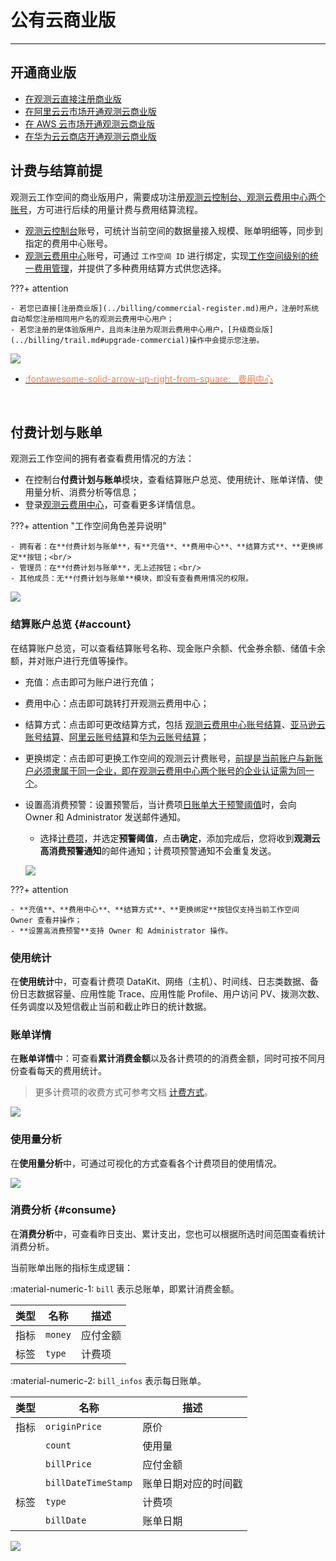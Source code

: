 # 公有云商业版
---

## 开通商业版

- [在观测云直接注册商业版](commercial-register.md)
- [在阿里云云市场开通观测云商业版](commercial-aliyun.md)
- [在 AWS 云市场开通观测云商业版](commercial-aws.md)
- [在华为云云商店开通观测云商业版](commercial-huaweiyun.md)

## 计费与结算前提

观测云工作空间的商业版用户，需要成功注册<u>观测云控制台、观测云费用中心两个账号</u>，方可进行后续的用量计费与费用结算流程。

- [观测云控制台](https://console.guance.com/)账号，可统计当前空间的数据量接入规模、账单明细等，同步到指定的费用中心账号。
- [观测云费用中心](https://boss.guance.com/)账号，可通过 `工作空间 ID` 进行绑定，实现<u>工作空间级别的统一费用管理</u>，并提供了多种费用结算方式供您选择。

???+ attention

    - 若您已直接[注册商业版](../billing/commercial-register.md)用户，注册时系统自动帮您注册相同用户名的观测云费用中心用户；  
    - 若您注册的是体验版用户，且尚未注册为观测云费用中心用户，[升级商业版](../billing/trail.md#upgrade-commercial)操作中会提示您注册。

![](img/billing-index-1.png)


<div class="grid cards" markdown>

- [<font color="coral"> :fontawesome-solid-arrow-up-right-from-square: &nbsp; 费用中心</font>](./cost-center/index.md)

<br/>

</div>

## 付费计划与账单

观测云工作空间的拥有者查看费用情况的方法：

- 在控制台**付费计划与账单**模块，查看结算账户总览、使用统计、账单详情、使用量分析、消费分析等信息；  
- 登录[观测云费用中心](https://boss.guance.com/)，可查看更多详情信息。

???+ attention "工作空间角色差异说明"

    - 拥有者：在**付费计划与账单**，有**充值**、**费用中心**、**结算方式**、**更换绑定**按钮；<br/>
    - 管理员：在**付费计划与账单**，无上述按钮；<br/>
    - 其他成员：无**付费计划与账单**模块，即没有查看费用情况的权限。

![](img/12.billing_1.png)

### 结算账户总览 {#account}

在结算账户总览，可以查看结算账号名称、现金账户余额、代金券余额、储值卡余额，并对账户进行充值等操作。

- 充值：点击即可为账户进行充值；
- 费用中心：点击即可跳转打开观测云费用中心；
- 结算方式：点击即可更改结算方式，包括 [观测云费用中心账号结算](billing-account/enterprise-account.md)、[亚马逊云账号结算](billing-account/aws-account.md)、[阿里云账号结算](billing-account/aliyun-account.md)和[华为云账号结算](commercial-huaweiyun.md)；
- 更换绑定：点击即可更换工作空间的观测云计费账号，<u>前提是当前账户与新账户必须隶属于同一企业，即在观测云费用中心两个账号的企业认证需为同一个</u>。
- 设置高消费预警：设置预警后，当计费项<u>日账单大于预警阈值</u>时，会向 Owner 和 Administrator 发送邮件通知。

    - 选择[计费项](./billing-method/index.md#item)，并选定**预警阈值**，点击**确定**，添加完成后，您将收到**观测云高消费预警通知**的邮件通知；计费项预警通知不会重复发送。

    ![](img/billing.gif)

???+ attention

    - **充值**、**费用中心**、**结算方式**、**更换绑定**按钮仅支持当前工作空间 Owner 查看并操作；  
    - **设置高消费预警**支持 Owner 和 Administrator 操作。

### 使用统计

在**使用统计**中，可查看计费项 DataKit、网络（主机）、时间线、日志类数据、备份日志数据容量、应用性能 Trace、应用性能 Profile、用户访问 PV、拨测次数、任务调度以及短信截止当前和截止昨日的统计数据。

### 账单详情

在**账单详情**中：可查看**累计消费金额**以及各计费项的的消费金额，同时可按不同月份查看每天的费用统计。

> 更多计费项的收费方式可参考文档 [计费方式](billing-method/index.md)。

![](img/consumption-2.png)

### 使用量分析

在**使用量分析**中，可通过可视化的方式查看各个计费项目的使用情况。

![](img/consumption-1.png)

### 消费分析 {#consume}

在**消费分析**中，可查看昨日支出、累计支出，您也可以根据所选时间范围查看统计消费分析。


当前账单出账的指标生成逻辑：

:material-numeric-1: `bill` 表示总账单，即累计消费金额。


| 类型     | 名称     | 描述          |
| ----------- | ----------- |-------------- |
| 指标     | `money`     |应付金额          |
| 标签     | `type`     |计费项          |

:material-numeric-2: `bill_infos` 表示每日账单。


| 类型     | 名称     | 描述          |
| ----------- | ----------- | -------------- |
| 指标     | `originPrice`     | 原价          |
|      | `count`     | 使用量          |
|      | `billPrice`     | 应付金额          |
|      | `billDateTimeStamp`     | 账单日期对应的时间戳          |
|  标签| `type`     | 计费项          |
|      | `billDate`     | 账单日期          |


![](img/consumption.png)




<!--
<font color=coral>**注意：**</font>仅支持统计分析 6 月之后的消费数据；时间范围默认选中本月。
-->